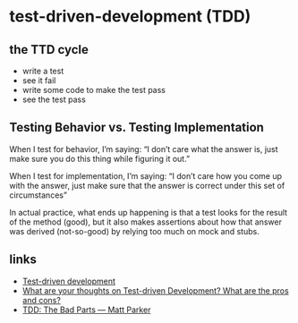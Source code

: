 # test-driven-development (TDD)


## the TTD cycle

* write a test
* see it fail
* write some code to make the test pass
* see the test pass


## Testing Behavior vs. Testing Implementation

When I test for behavior, I’m saying:
“I don’t care what the answer is, just make sure you do this thing while figuring it out.”

When I test for implementation, I’m saying:
“I don’t care how you come up with the answer, just make sure that the answer is correct under this set of circumstances”

In actual practice, what ends up happening is that a test looks for the result of the method (good), but it also makes assertions about how that answer was derived (not-so-good) by relying too much on mock and stubs.


## links
* [Test-driven development](https://en.wikipedia.org/wiki/Test-driven_development)
* [What are your thoughts on Test-driven Development? What are the pros and cons?](https://www.quora.com/What-are-your-thoughts-on-Test-driven-Development-What-are-the-pros-and-cons/answer/James-Grenning-1?srid=zUfj)
* [TDD: The Bad Parts — Matt Parker](https://youtu.be/xPL84vvLwXA)
